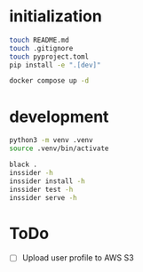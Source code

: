 # initialization

```sh
touch README.md
touch .gitignore
touch pyproject.toml
pip install -e ".[dev]"

docker compose up -d
```

# development

```sh
python3 -m venv .venv
source .venv/bin/activate

black .
inssider -h
inssider install -h
inssider test -h
inssider serve -h
```

# ToDo

- [ ] Upload user profile to AWS S3
